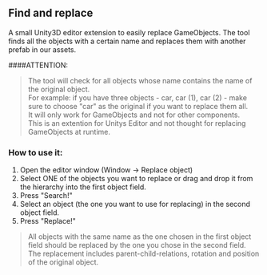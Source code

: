 ## Find and replace
A small Unity3D editor extension to easily replace GameObjects.
The tool finds all the objects with a certain name and replaces them with another prefab in our assets.

####ATTENTION:
> The tool will check for all objects whose name contains the name of the original object.<br>
  For example: if you have three objects - car, car (1), car (2) - make sure to choose "car" as the original if you want to replace them all.<br>
> It will only work for GameObjects and not for other components.<br>
> This is an extention for Unitys Editor and not thought for replacing GameObjects at runtime.


### How to use it:

1. Open the editor window (Window -> Replace object)
2. Select ONE of the objects you want to replace or drag and drop it from the hierarchy into the first object field.
3. Press "Search!"
4. Select an object (the one you want to use for replacing) in the second object field.
5. Press "Replace!"

>All objects with the same name as the one chosen in the first object field should be replaced by the one you chose in the second field.<br>
>The replacement includes parent-child-relations, rotation and position of the original object.
